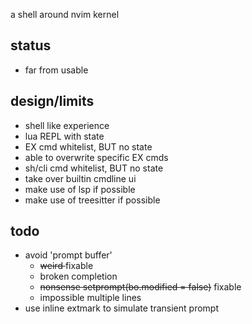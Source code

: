 a shell around nvim kernel

## status
* far from usable

## design/limits
* shell like experience
* lua REPL with state
* EX cmd whitelist, BUT no state
* able to overwrite specific EX cmds
* sh/cli cmd whitelist, BUT no state
* take over builtin cmdline ui
* make use of lsp if possible
* make use of treesitter if possible

## todo
* avoid 'prompt buffer'
    * ~~weird <c-w>~~ fixable
    * broken completion
    * ~~nonsense setprompt(bo.modified = false)~~ fixable
    * impossible multiple lines
* use inline extmark to simulate transient prompt

